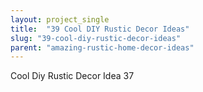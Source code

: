 ```yaml
---
layout: project_single
title:  "39 Cool DIY Rustic Decor Ideas"
slug: "39-cool-diy-rustic-decor-ideas"
parent: "amazing-rustic-home-decor-ideas"
---
```

Cool Diy Rustic Decor Idea 37